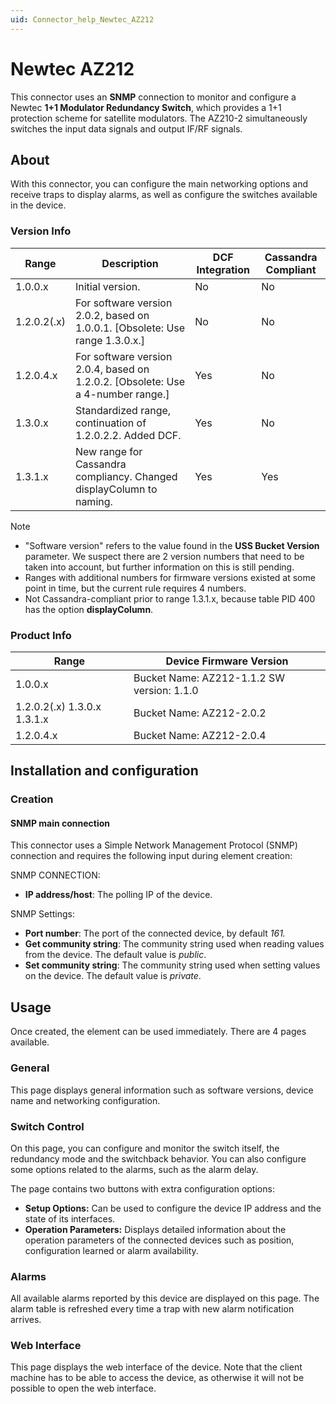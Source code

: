 ```yaml
---
uid: Connector_help_Newtec_AZ212
---
```


# Newtec AZ212

This connector uses an **SNMP** connection to monitor and configure a Newtec **1+1 Modulator Redundancy Switch**, which provides a 1+1 protection scheme for satellite modulators. The AZ210-2 simultaneously switches the input data signals and output IF/RF signals.

## About

With this connector, you can configure the main networking options and receive traps to display alarms, as well as configure the switches available in the device.

### Version Info

| Range     | Description                                                                      | DCF Integration     | Cassandra Compliant     |
|------------------|-----------------------------------------------------------------------------------|---------------------|-------------------------|
| 1.0.0.x          | Initial version.                                                                  | No                  | No                      |
| 1.2.0.2(.x)      | For software version 2.0.2, based on 1.0.0.1. \[Obsolete: Use range 1.3.0.x.\]    | No                  | No                      |
| 1.2.0.4.x        | For software version 2.0.4, based on 1.2.0.2. \[Obsolete: Use a 4-number range.\] | Yes                 | No                      |
| 1.3.0.x          | Standardized range, continuation of 1.2.0.2.2. Added DCF.                         | Yes                 | No                      |
| 1.3.1.x          | New range for Cassandra compliancy. Changed displayColumn to naming.              | Yes                 | Yes                     |

> [!NOTE]
>
> - "Software version" refers to the value found in the **USS Bucket Version** parameter. We suspect there are 2 version numbers that need to be taken into account, but further information on this is still pending.
> - Ranges with additional numbers for firmware versions existed at some point in time, but the current rule requires 4 numbers.
> - Not Cassandra-compliant prior to range 1.3.1.x, because table PID 400 has the option **displayColumn**.

### Product Info

| **Range**            | **Device Firmware Version**                |
|-----------------------------|--------------------------------------------|
| 1.0.0.x                     | Bucket Name: AZ212-1.1.2 SW version: 1.1.0 |
| 1.2.0.2(.x) 1.3.0.x 1.3.1.x | Bucket Name: AZ212-2.0.2                   |
| 1.2.0.4.x                   | Bucket Name: AZ212-2.0.4                   |

## Installation and configuration

### Creation

#### SNMP main connection

This connector uses a Simple Network Management Protocol (SNMP) connection and requires the following input during element creation:

SNMP CONNECTION:

- **IP address/host**: The polling IP of the device.

SNMP Settings:

- **Port number**: The port of the connected device, by default *161.*
- **Get community string**: The community string used when reading values from the device. The default value is *public*.
- **Set community string**: The community string used when setting values on the device. The default value is *private*.

## Usage

Once created, the element can be used immediately. There are 4 pages available.

### General

This page displays general information such as software versions, device name and networking configuration.

### Switch Control

On this page, you can configure and monitor the switch itself, the redundancy mode and the switchback behavior. You can also configure some options related to the alarms, such as the alarm delay.

The page contains two buttons with extra configuration options:

- **Setup Options:** Can be used to configure the device IP address and the state of its interfaces.
- **Operation Parameters:** Displays detailed information about the operation parameters of the connected devices such as position, configuration learned or alarm availability.

### Alarms

All available alarms reported by this device are displayed on this page. The alarm table is refreshed every time a trap with new alarm notification arrives.

### Web Interface

This page displays the web interface of the device. Note that the client machine has to be able to access the device, as otherwise it will not be possible to open the web interface.
